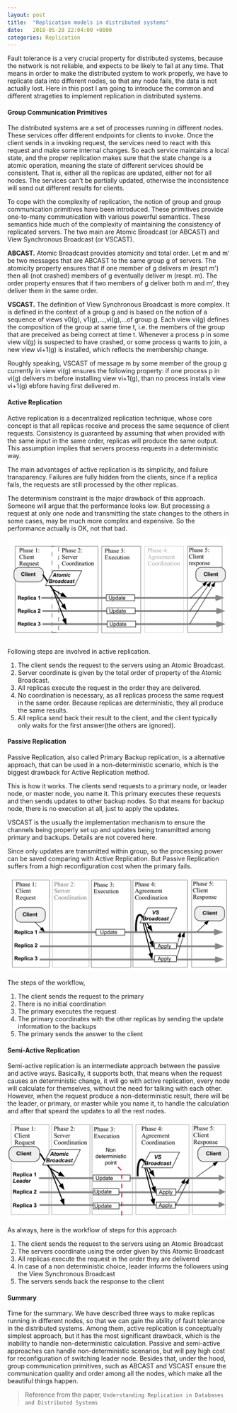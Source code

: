 ```yaml
---
layout: post
title:  "Replication models in distributed systems"
date:   2018-05-28 22:04:00 +0800
categories: Replication
---
```


Fault tolerance is a very crucial property for distributed systems, because the network is not reliable, and expects to be likely to fail at any time. That means in order to make the distributed system to work properly, we have to replicate data into different nodes, so that any node fails, the data is not actually lost. Here in this post I am going to introduce the common and different strageties to implement replication in distributed systems.

#### Group Communication Primitives

The distributed systems are a set of processes running in different nodes. These services offer different endpoints for clients to invoke. Once the client sends in a invoking request, the services need to react with this request and make some internal changes. So each service maintains a local state, and the proper replication makes sure that the state change is a atomic operation, meaning the state of different services should be consistent. That is, either all the replicas are updated, either not for all nodes. The services can't be partially updated, otherwise the inconsistence will send out different results for clients. 

To cope with the complexity of replication, the notion of group and group communication primitives have been introduced. These primitives provide one-to-many communication with various powerful semantics. These semantics hide much of the complexity of maintaining the consistency of replicated servers. The two main are Atomic Broadcast (or ABCAST) and View Synchronous Broadcast (or VSCAST). 

**ABCAST.** Atomic Broadcast provides atomicity and total order. Let m and m' be two messages that are ABCAST to the same group g of servers. The atomicity property ensures that if one member of g delivers m (respt m') then all (not crashed) members of g eventually deliver m (respt. m). The order property ensures that if two members of g deliver both m and m', they deliver them in the same order.

**VSCAST.** The definition of View Synchronous Broadcast is more complex. It is defined in the context of a group g and is based on the notion of a sequence of views v0(g), v1(g),...,vi(g),...of group g. Each view vi(g) defines the composition of the group at same time t, i.e. the members of the group that are preceived as being correct at time t. Whenever a process p in some view vi(g) is suspected to have crashed, or some process q wants to join, a new view vi+1(g) is installed, which reflects the membership change.

Roughly speaking, VSCAST of message m by some member of the group g currently in view vi(g) ensures the following property: if one process p in vi(g) delivers m before installing view vi+1(g), than no process installs view vi+1(g) ebfore having first delivered m.

#### Active Replication

Active replication is a decentralized replication technique, whose core concept is that all replicas receive and process the same sequence of client requests. Consistency is guaranteed by assuming that when provided with the same input in the same order, replicas will produce the same output. This assumption implies that servers process requests in a deterministic way.

The main advantages of active replication is its simplicity, and failure transparency. Failures are fully hidden from the clients, since if a replica fails, the requests are still processed by the other replicas.

The determinism constraint is the major drawback of this approach. Someone will argue that the performance looks low. But processing a request at only one node and transmitting the state changes to the others in some cases, may be much more complex and expensive. So the performance actually is OK, not that bad.

![Active Replication](https://raw.githubusercontent.com/ywchang/ywchang.github.io/master/_imgs/active-replication.png)

Following steps are involved in active replication. 

1. The client sends the request to the servers using an Atomic Broadcast.
2. Server coordinate is given by the total order of property of the Atomic Broadcast.
3. All replicas execute the request in the order they are delivered. 
4. No coordination is necessary, as all replicas process the same request in the same order. Because replicas are deterministic, they all produce the same results.
5. All replica send back their result to the client, and the client typically only waits for the first answer(the others are ignored). 

#### Passive Replication

Passive Replication, also called Primary Backup replication, is a alternative approach, that can be used in a non-deterministic scenario, which is the biggest drawback for Active Replication method.

This is how it works. The clients send requests to a primary node, or leader node, or master node, you name it. This primary executes these requests and then sends updates to other backup nodes. So that means for backup node, there is no execution at all, just to apply the updates.

VSCAST is the usually the implementation mechanism to ensure the channels being properly set up and updates being transmitted among primary and backups. Details are not covered here.

Since only updates are transmitted within group, so the processing power can be saved comparing with Active Replication. But Passive Replication suffers from a high reconfiguration cost when the primary fails.

![Passive Replication Steps](https://raw.githubusercontent.com/ywchang/ywchang.github.io/master/_imgs/passive-replication.png)

The steps of the workflow,

1. The client sends the request  to the primary
2. There is no initial coordination
3. The primary executes the request
4. The primary coordinates with the other replicas by sending the update information to the backups
5. The primary sends the answer to the client

#### Semi-Active Replication

Semi-active replication is an intermediate approach between the passive and active ways. Basically, it supports both, that means when the request causes an deterministic change, it will go with active replication, every node will calculate for themselves, without the need for talking with each other. However, when the request produce a non-deterministic result, there will be the leader, or primary, or master while you name it, to handle the calculation and after that speard the updates to all the rest nodes. 

![Active Replication](https://raw.githubusercontent.com/ywchang/ywchang.github.io/master/_imgs/semi-active-replication.png)

As always, here is the workflow of steps for this approach

1. The client sends the request to the servers using an Atomic Broadcast
2. The servers coordinate using the order given by this Atomic Broadcast
3. All replicas execute the request in the order they are delivered
4. In case of a non deterministic choice, leader informs the followers using the View Synchronous Broadcast
5. The servers sends back the response to the client

#### Summary

Time for the summary. We have described three ways to make replicas running in different nodes, so that we can gain the ability of fault tolerance in the distributed systems. Among them, active replication is conceptually simplest approach, but it has the most significant drawback, which is the inability to handle non-deterministic calculation. Passive and semi-active approaches can handle non-deterministic scenarios, but will pay high cost for reconfiguration of switching leader node. Besides that, under the hood, group communication primitives, such as ABCAST and VSCAST ensure the communication quality and order among all the nodes, which make all the beautiful things happen. 

> Reference from the paper, `Understanding Replication in Databases and Distributed Systems`